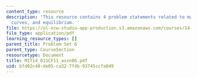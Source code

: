 ```yaml
---
content_type: resource
description: 'This resource contains 4 problem statements related to marginal cost
  curves, and equilibrium. '
file: https://ol-ocw-studio-app-production.s3.amazonaws.com/courses/14-01sc-principles-of-microeconomics-fall-2011/bfd02c40de05ca327f4b93745ccfa049_MIT14_01SCF11_assn06.pdf
file_type: application/pdf
learning_resource_types: []
parent_title: Problem Set 6
parent_type: CourseSection
resourcetype: Document
title: MIT14_01SCF11_assn06.pdf
uid: bfd02c40-de05-ca32-7f4b-93745ccfa049
---
```

